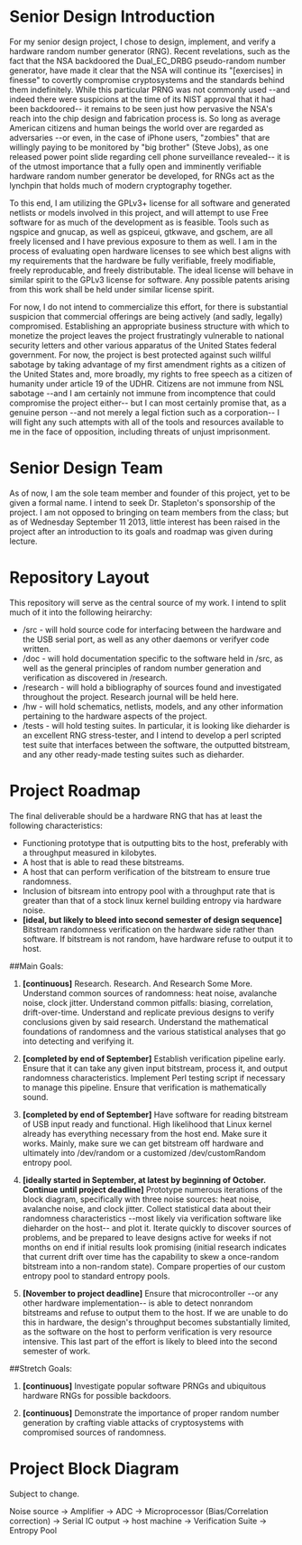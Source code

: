 Senior Design Introduction
==========================

For my senior design project, I chose to design, implement, and verify a 
hardware random number generator (RNG). Recent revelations, such as the fact
that the NSA backdoored the Dual\_EC\_DRBG pseudo-random number generator, have
made it clear that the NSA will continue its "[exercises] in finesse" to
covertly compromise cryptosystems and the standards behind them indefinitely.
While this particular PRNG was not commonly used --and indeed there were
suspicions at the time of its NIST approval that it had been backdoored-- it
remains to be seen just how pervasive the NSA's reach into the chip design and
fabrication process is. So long as average American citizens and human beings
the world over are regarded as adversaries --or even, in the case of iPhone
users, "zombies" that are willingly paying to be monitored by "big brother"
(Steve Jobs), as one released power point slide regarding cell phone
surveillance revealed-- it is of the utmost importance that a fully open and
imminently verifiable hardware random number generator be developed, for RNGs
act as the lynchpin that holds much of modern cryptography together.

To this end, I am utilizing the GPLv3+ license for all software and generated
netlists or models involved in this project, and will attempt to use Free
software for as much of the development as is feasible. Tools such as ngspice 
and gnucap, as well as gspiceui, gtkwave, and gschem, are all freely licensed
and I have previous exposure to them as well. I am in the process of evaluating
open hardware licenses to see which best aligns with my requirements that the
hardware be fully verifiable, freely modifiable, freely reproducable, and
freely distributable. The ideal license will behave in similar spirit to the
GPLv3 license for software. Any possible patents arising from this work shall
be held under similar license spirit.

For now, I do not intend to commercialize this effort, for there is substantial
suspicion that commercial offerings are being actively (and sadly, legally)
compromised. Establishing an appropriate business structure with which to
monetize the project leaves the project frustratingly vulnerable to national
security letters and other various apparatus of the United States federal
government. For now, the project is best protected against such willful
sabotage by taking advantage of my first amendment rights as a citizen of the
United States and, more broadly, my rights to free speech as a citizen of
humanity under article 19 of the UDHR. Citizens are not immune from NSL
sabotage --and I am certainly not immune from incomptence that could compromise
the project either-- but I can most certainly promise that, as a genuine person
--and not merely a legal fiction such as a corporation-- I will fight any such
attempts with all of the tools and resources available to me in the face of
opposition, including threats of unjust imprisonment.

Senior Design Team
==================

As of now, I am the sole team member and founder of this project, yet to be 
given a formal name. I intend to seek Dr. Stapleton's sponsorship of the 
project. I am not opposed to bringing on team members from the class; but 
as of Wednesday September 11 2013, little interest has been raised in the 
project after an introduction to its goals and roadmap was given during 
lecture. 

Repository Layout
=================

This repository will serve as the central source of my work. I intend to split 
much of it into the following heirarchy:

* /src - will hold source code for interfacing between the hardware and the USB
  serial port, as well as any other daemons or verifyer code written.
* /doc - will hold documentation specific to the software held in /src, as well
  as the general principles of random number generation and verification as
discovered in /research.
* /research - will hold a bibliography of sources found and investigated
  throughout the project. Research journal will be held here.
* /hw - will hold schematics, netlists, models, and any other information
  pertaining to the hardware aspects of the project.
* /tests - will hold testing suites. In particular, it is looking like
  dieharder is an excellent RNG stress-tester, and I intend to develop a perl
scripted test suite that interfaces between the software, the outputted
bitstream, and any other ready-made testing suites such as dieharder.

Project Roadmap
===============

The final deliverable should be a hardware RNG that has at least the following 
characteristics:

* Functioning prototype that is outputting bits to the host, preferably with a
  throughput measured in kilobytes.
* A host that is able to read these bitstreams.
* A host that can perform verification of the bitstream to ensure true
  randomness.
* Inclusion of bitsream into entropy pool with a throughput rate that is
  greater than that of a stock linux kernel building entropy via hardware
  noise.
* **[ideal, but likely to bleed into second semester of design sequence]**
  Bitstream randomness verification on the hardware side rather than software.
If bitstream is not random, have hardware refuse to output it to host.

##Main Goals:

1. **[continuous]** Research. Research. And Research Some More. Understand
   common sources of randomness: heat noise, avalanche noise, clock jitter.
Understand common pitfalls: biasing, correlation, drift-over-time. Understand
and replicate previous designs to verify conclusions given by said research.
Understand the mathematical foundations of randomness and the various
statistical analyses that go into detecting and verifying it.

2. **[completed by end of September]** Establish verification pipeline early.
   Ensure that it can take any given input bitstream, process it, and output
randomness characteristics. Implement Perl testing script if necessary to
manage this pipeline. Ensure that verification is mathematically sound.

3. **[completed by end of September]** Have software for reading bitstream of
   USB input ready and functional.  High likelihood that Linux kernel already
has everything necessary from the host end. Make sure it works. Mainly, make
sure we can get bitstream off hardware and ultimately into /dev/random or a
customized /dev/customRandom entropy pool.

4. **[ideally started in September, at latest by beginning of October.
   Continue until project deadline]** Prototype numerous iterations of the
block diagram, specifically with three noise sources: heat noise, avalanche
noise, and clock jitter. Collect statistical data about their randomness
characteristics --most likely via verification software like dieharder on the
host-- and plot it.  Iterate quickly to discover sources of problems, and be
prepared to leave designs active for weeks if not months on end if initial
results look promising (initial research indicates that current drift over time
has the capability to skew a once-random bitstream into a non-random state).
Compare properties of our custom entropy pool to standard entropy pools.

5. **[November to project deadline]** Ensure that microcontroller --or any
   other hardware implementation-- is able to detect nonrandom bitstreams and
refuse to output them to the host. If we are unable to do this in hardware, the
design's throughput becomes substantially limited, as the software on the host
to perform verification is very resource intensive. This last part of the
effort is likely to bleed into the second semester of work. 

##Stretch Goals:

1. **[continuous]** Investigate popular software PRNGs and ubiquitous hardware
   RNGs for possible backdoors. 

2. **[continuous]** Demonstrate the importance of proper random number
   generation by crafting viable attacks of cryptosystems with compromised
sources of randomness.

Project Block Diagram
=====================

Subject to change.

Noise source -> Amplifier -> ADC -> Microprocessor (Bias/Correlation correction) -> Serial IC output -> host machine -> Verification Suite -> Entropy Pool
